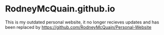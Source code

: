 # RodneyMcQuain.github.io

This is my outdated personal website, it no longer recieves updates and has been replaced by https://github.com/RodneyMcQuain/Personal-Website
